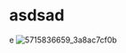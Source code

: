# asdsad
e
![5715836659_3a8ac7cf0b](https://user-images.githubusercontent.com/1372095/172011298-092e848a-9c25-4cab-accc-530314eb6151.jpg)
